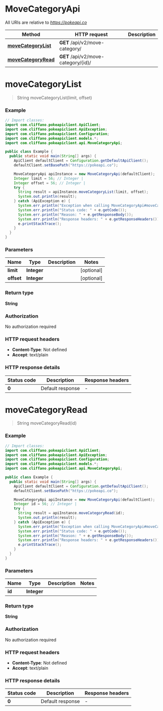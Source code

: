 # MoveCategoryApi

All URIs are relative to *https://pokeapi.co*

| Method | HTTP request | Description |
|------------- | ------------- | -------------|
| [**moveCategoryList**](MoveCategoryApi.md#moveCategoryList) | **GET** /api/v2/move-category/ |  |
| [**moveCategoryRead**](MoveCategoryApi.md#moveCategoryRead) | **GET** /api/v2/move-category/{id}/ |  |


<a name="moveCategoryList"></a>
# **moveCategoryList**
> String moveCategoryList(limit, offset)



### Example
```java
// Import classes:
import com.cliffano.pokeapiclient.ApiClient;
import com.cliffano.pokeapiclient.ApiException;
import com.cliffano.pokeapiclient.Configuration;
import com.cliffano.pokeapiclient.models.*;
import com.cliffano.pokeapiclient.api.MoveCategoryApi;

public class Example {
  public static void main(String[] args) {
    ApiClient defaultClient = Configuration.getDefaultApiClient();
    defaultClient.setBasePath("https://pokeapi.co");

    MoveCategoryApi apiInstance = new MoveCategoryApi(defaultClient);
    Integer limit = 56; // Integer | 
    Integer offset = 56; // Integer | 
    try {
      String result = apiInstance.moveCategoryList(limit, offset);
      System.out.println(result);
    } catch (ApiException e) {
      System.err.println("Exception when calling MoveCategoryApi#moveCategoryList");
      System.err.println("Status code: " + e.getCode());
      System.err.println("Reason: " + e.getResponseBody());
      System.err.println("Response headers: " + e.getResponseHeaders());
      e.printStackTrace();
    }
  }
}
```

### Parameters

| Name | Type | Description  | Notes |
|------------- | ------------- | ------------- | -------------|
| **limit** | **Integer**|  | [optional] |
| **offset** | **Integer**|  | [optional] |

### Return type

**String**

### Authorization

No authorization required

### HTTP request headers

 - **Content-Type**: Not defined
 - **Accept**: text/plain

### HTTP response details
| Status code | Description | Response headers |
|-------------|-------------|------------------|
| **0** | Default response |  -  |

<a name="moveCategoryRead"></a>
# **moveCategoryRead**
> String moveCategoryRead(id)



### Example
```java
// Import classes:
import com.cliffano.pokeapiclient.ApiClient;
import com.cliffano.pokeapiclient.ApiException;
import com.cliffano.pokeapiclient.Configuration;
import com.cliffano.pokeapiclient.models.*;
import com.cliffano.pokeapiclient.api.MoveCategoryApi;

public class Example {
  public static void main(String[] args) {
    ApiClient defaultClient = Configuration.getDefaultApiClient();
    defaultClient.setBasePath("https://pokeapi.co");

    MoveCategoryApi apiInstance = new MoveCategoryApi(defaultClient);
    Integer id = 56; // Integer | 
    try {
      String result = apiInstance.moveCategoryRead(id);
      System.out.println(result);
    } catch (ApiException e) {
      System.err.println("Exception when calling MoveCategoryApi#moveCategoryRead");
      System.err.println("Status code: " + e.getCode());
      System.err.println("Reason: " + e.getResponseBody());
      System.err.println("Response headers: " + e.getResponseHeaders());
      e.printStackTrace();
    }
  }
}
```

### Parameters

| Name | Type | Description  | Notes |
|------------- | ------------- | ------------- | -------------|
| **id** | **Integer**|  | |

### Return type

**String**

### Authorization

No authorization required

### HTTP request headers

 - **Content-Type**: Not defined
 - **Accept**: text/plain

### HTTP response details
| Status code | Description | Response headers |
|-------------|-------------|------------------|
| **0** | Default response |  -  |

